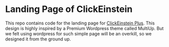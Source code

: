 Landing Page of ClickEinstein
=============================


This repo contains code for the landing page for [ClickEinstein Plus](http://plus.clickeinstein.com). This 
design is highly inspired by a Premium Wordpress theme called MultiUp. But we felt using wordpress for such simple page
will be an overkill, so we designed it from the ground up.